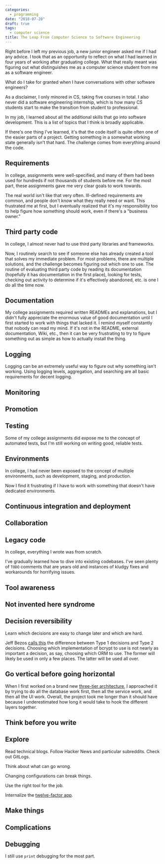 ```yaml
---
categories:
  - programming
date: "2018-07-28"
draft: true
tags:
  - computer science
title: The Leap From Computer Science to Software Engineering
---
```


Right before I left my previous job, a new junior engineer asked me if I had
any advice. I took that as an opportunity to reflect on what I had learned in
four years of working after graduating college. What that really meant was
figuring out what distinguishes me as a computer science student from me as
a software engineer.

What do I take for granted when I have conversations with other software
engineers?

As a disclaimer, I only minored in CS, taking five courses in total. I also
never did a software engineering internship, which is how many CS students
start to make the transition from student to professional.

In my job, I learned about all the additional skills that go into software
development. This is a list of topics that I think is broadly applicable.

If there's one thing I've learned, it's that the code itself is quite often one
of the easier parts of a project. Getting something in a somewhat working state
generally isn't that hard. The challenge comes from everything around the code.

## Requirements

In college, assignments were well-specified, and many of them had been used for
hundreds if not thousands of students before me. For the most part, these
assignments gave me very clear goals to work towards.

The real world isn't like that very often. Ill-defined requirements are common,
and people don't know what they really need or want. This frustrated me at
first, but I eventually realized that it's my responsibility too to help figure
how something should work, even if there's a "business owner."

## Third party code

In college, I almost never had to use third party libraries and frameworks.

Now, I routinely search to see if someone else has already created a tool that
solves my immediate problem. For most problems, there are multiple solutions,
and the challenge becomes figuring out which one to use. The routine of
evaluating third party code by reading its documentation (hopefully it has
documentation in the first place), looking for tests, checking out activity to
determine if it's effectively abandoned, etc. is one I do all the time now.

## Documentation

My college assignments required written READMEs and explanations, but I didn't
fully appreciate the enormous value of good documentation until I first started
to work with things that lacked it. I remind myself constantly that nobody can
read my mind. If it's not in the README, external documentation, Wiki, etc.,
then it can be very frustrating to try to figure something out as simple as how
to actually install the thing.

## Logging

Logging can be an extremely useful way to figure out why something isn't
working.  Using logging levels, aggregation, and searching are all basic
requirements for decent logging.

## Monitoring

## Promotion

## Testing

Some of my college assignments did expose me to the concept of automated tests,
but I'm still working on writing good, reliable tests.

## Environments

In college, I had never been exposed to the concept of multiple environments,
such as development, staging, and production.

Now I find it frustrating if I have to work with something that doesn't have
dedicated environments.

## Continuous integration and deployment

## Collaboration

## Legacy code

In college, everything I wrote was from scratch.

I've gradually learned how to dive into existing codebases. I've seen plenty of
`TODO` comments that are years old and instances of kludgy fixes and
workarounds for horrifying issues.

## Tool awareness

## Not invented here syndrome

## Decision reversibility

Learn which decisions are easy to change later and which are hard.

Jeff Bezos [calls
this](https://qz.com/961350/lessons-from-the-bezos-way-and-the-success-of-amazon/)
the difference between Type 1 decisions and Type 2 decisions.  Choosing which
implementation of bcrypt to use is not nearly as important a decision, as say,
choosing which ORM to use. The former will likely be used in only a few places.
The latter will be used all over.

## Go vertical before going horizontal

When I first worked on a brand new [three-tier
architecture](https://en.wikipedia.org/wiki/Multitier_architecture), I
approached it by trying to do all the database work first, then all the service
work, and then all the UI work. Overall, the project took me longer than it
should have because I underestimated how long it would take to hook the
different layers together.

## Think before you write

## Explore

Read technical blogs. Follow Hacker News and particular subreddits. Check out
GitLogs.

Think about what can go wrong.

Changing configurations can break things.

Use the right tool for the job.

Internalize the [twelve-factor app](https://12factor.net/).

## Make things

## Complications

## Debugging

I still use `print` debugging for the most part.
